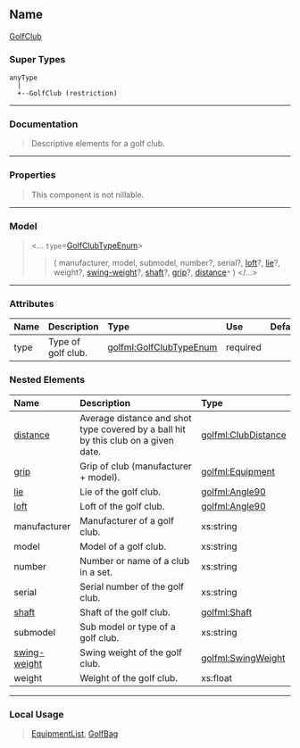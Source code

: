 ## Name ##

[GolfClub](CGolfClub.md)
### Super Types ###
```
anyType
  |
  +--GolfClub (restriction)
```


---


### Documentation ###


> Descriptive elements for a golf club.


---



### Properties ###

> This component is not nillable.

---


### Model ###

> <...  `type`=[GolfClubTypeEnum](SGolfClubTypeEnum.md)>
> > ( manufacturer, model, submodel, number?, serial?, [loft](SAngle90.md)?, [lie](SAngle90.md)?, weight?, [swing-weight](SSwingWeight.md)?, [shaft](CShaft.md)?, [grip](CEquipment.md)?, [distance](CClubDistance.md)`*`   )
> > </...>

---


### Attributes ###

| **Name** | **Description** | **Type** | **Use** | **Default** | **Fixed** | **Form** |
|:---------|:----------------|:---------|:--------|:------------|:----------|:---------|
| type     |  				Type of golf club.			 | [golfml:GolfClubTypeEnum](SGolfClubTypeEnum.md) | required |             |           | unqualified |

### Nested Elements ###

| **Name** | **Description** | **Type** |
|:---------|:----------------|:---------|
| [distance](CClubDistance.md) |  					Average distance and shot type covered by a ball hit by this club on a given date.				 | [golfml:ClubDistance](CClubDistance.md) |
| [grip](CEquipment.md) |  					Grip of club (manufacturer + model).				 | [golfml:Equipment](CEquipment.md) |
| [lie](SAngle90.md) |  					Lie of the golf club.				 | [golfml:Angle90](SAngle90.md) |
| [loft](SAngle90.md) |  					Loft of the golf club.				 | [golfml:Angle90](SAngle90.md) |
| manufacturer |  					Manufacturer of a golf club.				 | xs:string |
| model    |  					Model of a golf club.				 | xs:string |
| number   |  					Number or name of a club in a set.				 | xs:string |
| serial   |  					Serial number of the golf club.				 | xs:string |
| [shaft](CShaft.md) |  					Shaft of the golf club.				 | [golfml:Shaft](CShaft.md) |
| submodel |  					Sub model or type of a golf club.				 | xs:string |
| [swing-weight](SSwingWeight.md) |  					Swing weight of the golf club.				 | [golfml:SwingWeight](SSwingWeight.md) |
| weight   |  					Weight of the golf club.				 | xs:float |


---


### Local Usage ###

> [EquipmentList](CEquipmentList.md), [GolfBag](CGolfBag.md)